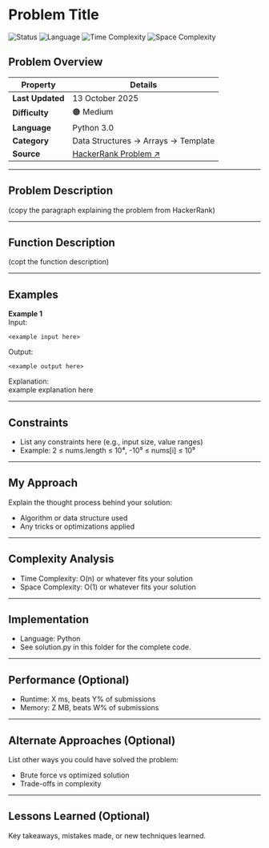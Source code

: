 # Problem Title

<!-- ![Status](https://img.shields.io/badge/Status-Solved-brightgreen) -->
![Status](https://img.shields.io/badge/Status-Unsolved-red)
![Language](https://img.shields.io/badge/Language-Python-blue)
![Time Complexity](https://img.shields.io/badge/Time%20Complexity-O(n)-beige)
![Space Complexity](https://img.shields.io/badge/Space%20Complexity-O(n)-9cf)

## Problem Overview

| Property | Details |
|----------|---------|
| **Last Updated** | 13 October 2025 |
| **Difficulty** | 🟠 Medium |
| **Language** | Python 3.0 |
| **Category** | Data Structures → Arrays → Template |
| **Source** | [HackerRank Problem ↗](https://www.hackerrank.com/challenges/magic-square-forming/problem) |

---

## Problem Description
(copy the paragraph explaining the problem from HackerRank)

---

## Function Description
(copt the function description)

---

## Examples
**Example 1**  
Input: <br/>
```
<example input here>
```

Output: <br/>
```
<example output here>
```

Explanation: <br/>
example explanation here

---

## Constraints
* List any constraints here (e.g., input size, value ranges)
* Example: 2 ≤ nums.length ≤ 10⁴, -10⁹ ≤ nums[i] ≤ 10⁹

---

## My Approach
Explain the thought process behind your solution:
* Algorithm or data structure used
* Any tricks or optimizations applied

---

## Complexity Analysis
* Time Complexity: O(n) or whatever fits your solution
* Space Complexity: O(1) or whatever fits your solution

---

## Implementation
* Language: Python
* See solution.py in this folder for the complete code.

---

## Performance (Optional)
* Runtime: X ms, beats Y% of submissions
* Memory: Z MB, beats W% of submissions

---

## Alternate Approaches (Optional)
List other ways you could have solved the problem:
* Brute force vs optimized solution
* Trade-offs in complexity

---

## Lessons Learned (Optional)
Key takeaways, mistakes made, or new techniques learned.
